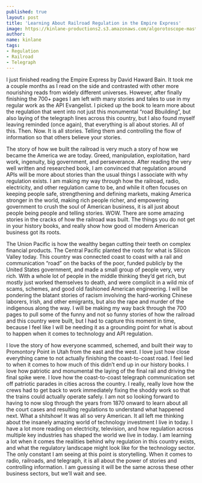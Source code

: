 ```yaml
---
published: true
layout: post
title: 'Learning About Railroad Regulation in the Empire Express'
image: https://kinlane-productions2.s3.amazonaws.com/algorotoscope-master/birth-of-a-nation-railroad-tracks-rocks.jpeg
author:
name: kinlane
tags:
- Regulation
- Railroad
- Telegraph
---
```

I just finished reading the Empire Express by David Haward Bain. It took me a couple months as I read on the side and contrasted with other more nourishing reads from widely different universes. However, after finally finishing the 700+ pages I am left with many stories and tales to use in my regular work as the API Evangelist. I picked up the book to learn more about the regulation that went into not just this monumental “road Bbuilding”, but also laying of the telegraph lines across this country, but I also found myself leaving reminded (once again), that everything is all about stories. All of this. Then. Now. It is all stories. Telling them and controlling the flow of information so that others believe your stories. 

The story of how we built the railroad is very much a story of how we became the America we are today. Greed, manipulation, exploitation, hard work, ingenuity, big government, and perseverance. After reading the very well written and researched book, I am convinced that regulation around APIs will be more about stories than the usual things I associate with why regulation exists. I am making my way through how the railroad, radio, electricity, and other regulation came to be, and while it often focuses on keeping people safe, strengthening and defining markets, making America stronger in the world, making rich people richer, and empowering government to crush the soul of American business, it is all just about people being people and telling stories. WOW. There are some amazing stories in the cracks of how the railroad was built. The things you do not get in your history books, and really show how good ol modern American business got its roots.

The Union Pacific is how the wealthy began cutting their teeth on complex financial products. The Central Pacific planted the roots for what is Silicon Valley today. This country was connected coast to coast with a rail and communication “road” on the backs of the poor, funded publicly by the United States government, and made a small group of people very, very rich. With a whole lot of people in the middle thinking they’d get rich, but mostly just worked themselves to death, and were complicit in a wild mix of scams, schemes, and good old fashioned American engineering. I will be pondering the blatant stories of racism involving the hard-working Chinese laborers, Irish, and other emigrants, but also the rape and murder of the indigenous along the way. I will be making my way back through the 700 pages to pull some of the funny and not so funny stories of how the railroad and this country were built, but I had to capture this moment in time, because I feel like I will be needing it as a grounding point for what is about to happen when it comes to technology and API regulation.

I love the story of how everyone scammed, schemed, and built their way to Promontory Point in Utah from the east and the west. I love just how close everything came to not actually finishing the coast-to-coast road. I feel lied to when it comes to how much of this didn’t end up in our history books. I love how patriotic and monumental the laying of the final rail and driving the final spike were. I love how the coast-to-coast telegraph communication set off patriotic parades in cities across the country. I really, really love how the crews had to get back to work immediately fixing the shoddy work so that the trains could actually operate safely. I am not so looking forward to having to now slog through the years from 1870 onward to learn about all the court cases and resulting regulations to understand what happened next. What a shitshow! It was all so very American. It all left me thinking about the insanely amazing world of technology investment I live in today. I have a lot more reading on electricity, television, and how regulation across multiple key industries has shaped the world we live in today. I am learning a lot when it comes the realities behind why regulation in this country exists, and what the regulatory landscape might look like for the technology sector. The only constant I am seeing at this point is storytelling. When it comes to radio, railroads, and telegraph, it is all about the power of stories and controlling information. I am guessing it will be the same across these other business sectors, but we’ll wait and see.
